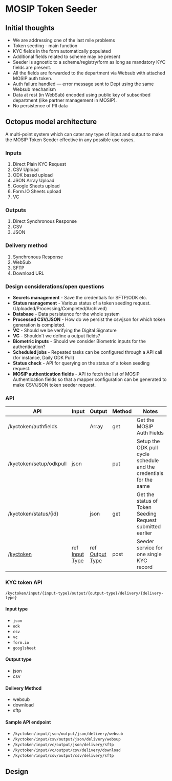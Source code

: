 # MOSIP Token Seeder



## Initial thoughts

* We are addressing one of the last mile problems
* Token seeding - main function
* KYC fields in the form automatically populated
* Additional fields related to scheme may be present
* Seeder is agnostic to a scheme/registry/form as long as mandatory KYC fields are present.
* All the fields are forwarded to the department via Websub with attached MOSIP auth token.
* Auth failure handled — error message sent to Dept using the same Websub mechanism
* Data at rest (in WebSub) encoded using public key of subscribed department (like partner management in MOSIP).
* No persistence of PII data

## Octopus model architecture

A multi-point system which can cater any type of input and output to make the MOSIP Token Seeder effective in any possible use cases.

### Inputs

1. Direct Plain KYC Request
2. CSV Upload
3. ODK based upload
4. JSON Array Upload
5. Google Sheets upload
6. Form.IO Sheets upload
7. VC

### Outputs

1. Direct Synchronous Response
2. CSV
3. JSON

### Delivery method

1. Synchronous Response
2. WebSub
3. SFTP
4. Download URL

### Design considerations/open questions

* **Secrets management** - Save the credentials for SFTP/ODK etc.
* **Status management** - Various status of a token seeding request. (Uploaded/Processing/Completed/Archived)
* **Database** - Data persistence for the whole system
* **Processed CSV/JSON** - How do we persist the csv/json for which token generation is completed.
* **VC** - Should we be verifying the Digital Signature
* **VC** - Shouldn't we define a output fields?
* **Biometric inputs** - Should we consider Biometric inputs for the authentication?
* **Scheduled jobs** - Repeated tasks can be configured through a API call (for instance, Daily ODK Pull)
* **Status check** - API for querying on the status of a token seeding request.
* **MOSIP authentication fields** - API to fetch the list of MOSIP Authentication fields so that a mapper configuration can be generated to make CSV/JSON token seeder request.   &#x20;

### API

| API                                            | Input                                              | Output                                               | Method | Notes                                                              |
| ---------------------------------------------- | -------------------------------------------------- | ---------------------------------------------------- | ------ | ------------------------------------------------------------------ |
| /kyctoken/authfields                           |                                                    | Array                                                | get    | Get the MOSIP Auth Fields                                          |
| /kyctoken/setup/odkpull                        | json                                               |                                                      | put    | Setup the ODK pull cycle schedule and the credentials for the same |
| /kyctoken/status/{id}                          |                                                    | json                                                 | get    | Get the status of Token Seeding Request submitted earlier          |
| /[kyctoken](mosip-token-seeder.md#output-type) | ref [Input Type](mosip-token-seeder.md#input-type) | ref [Output Type](mosip-token-seeder.md#output-type) | post   | Seeder service for one single KYC record                           |

### KYC token API&#x20;

`/kyctoken/input/{input-type}/output/{output-type}/delivery/{delivery-type}`

#### Input type

* `json`
* `odk`
* `csv`
* `vc`
* `form.io`
* `googlsheet`

#### Output type <a href="#output-type" id="output-type"></a>

* json
* csv

#### Delivery Method

* websub
* download
* sftp

#### Sample API endpoint

* `/kyctoken/input/json/output/json/delivery/websub`
* `/kyctoken/input/csv/output/json/delivery/websup`
* `/kyctoken/input/vc/output/json/delivery/sftp`
* `/kyctoken/input/vc/output/csv/delivery/download`
* `/kyctoken/input/csv/output/csv/delivery/sftp`



## Design
